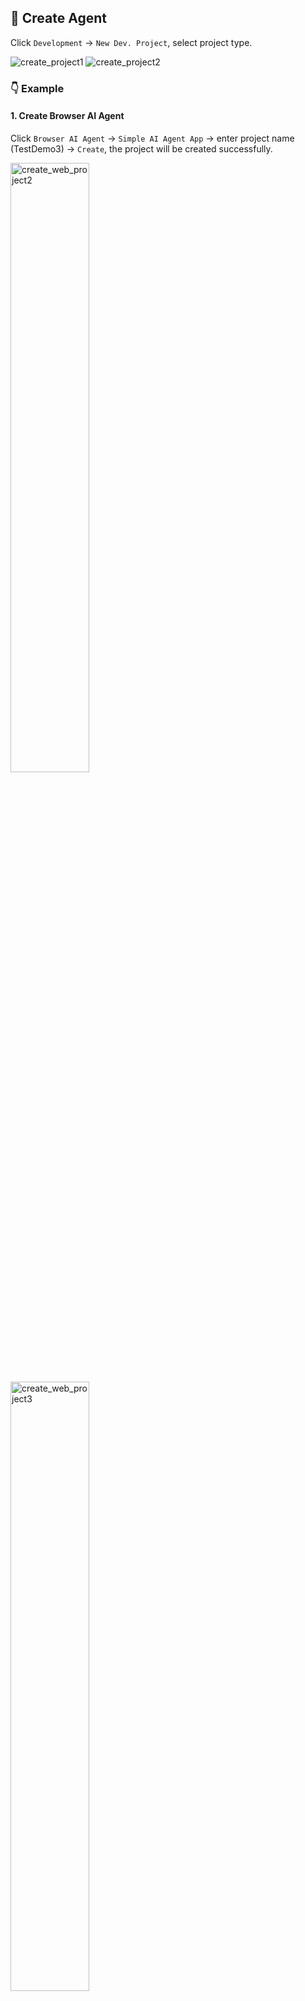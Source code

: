## 📝 Create Agent

Click `Development` -> `New Dev. Project`, select project type.

<p>
    <img src="../assets/create_project1.jpg" alt="create_project1" />
    <img src="../assets/create_project2.jpg" alt="create_project2" />
</p>

### 👇 Example

#### 1. Create Browser AI Agent

Click `Browser AI Agent` -> `Simple AI Agent App` -> enter project name (TestDemo3) -> `Create`, the project will be created successfully.

<p>
    <img src="../assets/create_web_project2.jpg" alt="create_web_project2" width="50%"/>
    <img src="../assets/create_web_project3.jpg" alt="create_web_project3" width="50%"/>
</p>

On the pop-up page, select `Open project in IDE`, the project will be   opened automatically.

<p>
    <img src="../assets/create_web_project4.jpg" alt="create_web_project4" />
    <img src="../assets/create_web_project5.jpg" alt="create_web_project5" />
</p>

Click `Debug Agent `, the project will start successfully.

<p>
    <img src="../assets/create_web_project6.jpg" alt="create_web_project6" />
    <img src="../assets/create_web_project8.jpg" alt="create_web_project8" />
</p>

#### 2. Create Backend Python AI Agent

Click `Backend Python AI Agent` -> `Empty Python AI Agent` -> enter project name (TestDemo4) -> `Create`, the project will be created successfully.

<p>
    <img src="../assets/create_python_project1.jpg" alt="create_python_project1" width="50%"/>
    <img src="../assets/create_python_project2.jpg" alt="create_python_project2" width="50%"/>
    <img src="../assets/create_python_project3.jpg" alt="create_python_project3" width="50%"/>
</p>

On the pop-up page, select `Open project in IDE`, the project will be   opened automatically.

<p>
    <img src="../assets/create_python_project4.jpg" alt="create_python_project4" />
    <img src="../assets/create_web_project5.jpg" alt="create_python_project5" />
</p>

At the bottom of the page, there is a toolbar. Click `Sync with device` button, type `AGENTS/TestDemo2` in the `Sync target` field, click `Sync` button, then the created project will be synchronized in the local directory.

<div><img src="../assets/create_python_project6.jpg" alt="create_python_project6" /></div>
<div><img src="../assets/create_python_project7.jpg" alt="create_python_project7" width="60%"/></div>

Click `Debug Agent `, the project will start successfully.

<p>
    <img src="../assets/create_python_project9.jpg" alt="create_python_project9" />
    <img src="../assets/create_python_project10.jpg" alt="create_python_project10" width="50%"/>
    <img src="../assets/create_python_project11.jpg" alt="create_python_project11" />
</p>

<p align="right" >
  <a href="../README.md">
    🔗 Back to Home
  </a>
</p> 

